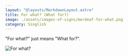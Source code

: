 ```yaml
---
layout: "@layouts/MarkdownLayout.astro"
title: For what? (What for?)
image: ./assets/images-of-signs/merdeaf-for-what.png
category: Singlish
---
```


"For what?" just means "What for?".

![For what?](@signs/merdeaf-for-what.png)
